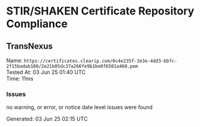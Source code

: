 # STIR/SHAKEN Certificate Repository Compliance

## TransNexus

Name: `https://certificates.clearip.com/0c4e235f-3e3e-4dd3-bbfc-2f15badab180/2e21b05dc37a266fe9b1be0f6501a460.pem`\
Tested At: 03 Jun 25 01:40 UTC\
Time: 11ms

### Issues

no warning, or error, or notice date level issues were found

Generated: 03 Jun 25 02:15 UTC